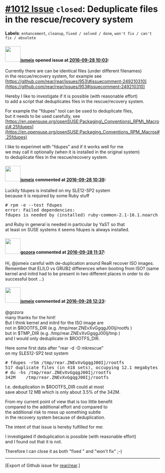 [\#1012 Issue](https://github.com/rear/rear/issues/1012) `closed`: Deduplicate files in the rescue/recovery system
==================================================================================================================

**Labels**: `enhancement`, `cleanup`, `fixed / solved / done`,
`won't fix / can't fix / obsolete`

#### <img src="https://avatars.githubusercontent.com/u/1788608?u=925fc54e2ce01551392622446ece427f51e2f0ce&v=4" width="50">[jsmeix](https://github.com/jsmeix) opened issue at [2016-09-28 10:03](https://github.com/rear/rear/issues/1012):

Currently there are can be identical files (under different filenames)  
in the rescue/recovery system, for example see  
[https://github.com/rear/rear/issues/953\#issuecomment-249210310](https://github.com/rear/rear/issues/953#issuecomment-249210310)

Hereby I like to investigate if it is possible (with reasonable
effort)  
to add a script that deduplicates files in the rescue/recovery system.

For example the "fdupes" tool can be used to deduplicate files,  
but it needs to be used carefully, see  
[https://en.opensuse.org/openSUSE:Packaging\_Conventions\_RPM\_Macros\#.25fdupes](https://en.opensuse.org/openSUSE:Packaging_Conventions_RPM_Macros#.25fdupes)

I like to experimet with "fdupes" and if it works well for me  
we may call it optionally (when it is installed in the original
system)  
to deduplicate files in the rescue/recovery system.

#### <img src="https://avatars.githubusercontent.com/u/1788608?u=925fc54e2ce01551392622446ece427f51e2f0ce&v=4" width="50">[jsmeix](https://github.com/jsmeix) commented at [2016-09-28 10:39](https://github.com/rear/rear/issues/1012#issuecomment-250132410):

Luckily fdupes is installed on my SLE12-SP2 system  
because it is required by some Ruby stuff

<pre>
# rpm -e --test fdupes
error: Failed dependencies:
fdupes is needed by (installed) ruby-common-2.1-16.1.noarch
</pre>

and Ruby in general is needed in particular by YaST so that  
at least on SUSE systems it seems fdupes is always installed.

#### <img src="https://avatars.githubusercontent.com/u/12116358?u=1c5ba9dcee5ca3082f03029a7fbe647efd30eb49&v=4" width="50">[gozora](https://github.com/gozora) commented at [2016-09-28 11:37](https://github.com/rear/rear/issues/1012#issuecomment-250142701):

Hi, @jsmeix careful with de-duplication around ReaR recover ISO images.
Remember that ELILO vs GRUB2 differences when booting from ISO? (same
kernel and initrd had to be present in two different places in order to
do successful boot ...)

#### <img src="https://avatars.githubusercontent.com/u/1788608?u=925fc54e2ce01551392622446ece427f51e2f0ce&v=4" width="50">[jsmeix](https://github.com/jsmeix) commented at [2016-09-28 12:23](https://github.com/rear/rear/issues/1012#issuecomment-250151514):

@gozora  
many thanks for the hint!  
But I think kernel and initrd for the ISO image are  
not in $ROOTFS\_DIR (e.g. /tmp/rear.ZNEvXvGgqgJ00Ij/rootfs )  
but in $TMP\_DIR (e.g. /tmp/rear.ZNEvXvGgqgJ00Ij/tmp )  
and I would only deduplicate in $ROOTFS\_DIR.

Here some first data after "rear -d -D mkrescue"  
on my SLES12-SP2 test system

<pre>
# fdupes -rSm /tmp/rear.ZNEvXvGgqgJ00Ij/rootfs
517 duplicate files (in 418 sets), occupying 12.1 megabytes
# du -hs /tmp/rear.ZNEvXvGgqgJ00Ij/rootfs
342M    /tmp/rear.ZNEvXvGgqgJ00Ij/rootfs
</pre>

I.e. deduplication in $ROOTFS\_DIR could at most  
save about 12 MB which is only about 3.5% of the 342M.

From my current point of view that is too little benefit  
compared to the additional effort and compared to  
the additional risk to mess up something subtle  
in the recovery system because of deduplication.

The intent of that issue is hereby fulfilled for me:

I investigated if deduplication is possible (with reasonable effort)  
and I found out that it is not.

Therefore I can close it as both "fixed " and "won't fix" ;-)

------------------------------------------------------------------------

\[Export of Github issue for
[rear/rear](https://github.com/rear/rear).\]
